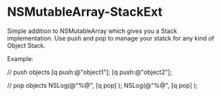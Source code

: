 # NSMutableArray-StackExt

Simple addition to NSMutableArray which gives you a Stack implementation. Use push and pop to manage your statck for any kind of Object Stack.

Example:

// push objects
[q push:@"object1"];
[q push:@"object2"];

// pop objects
NSLog(@"%@", [q pop] );
NSLog(@"%@", [q pop] );
